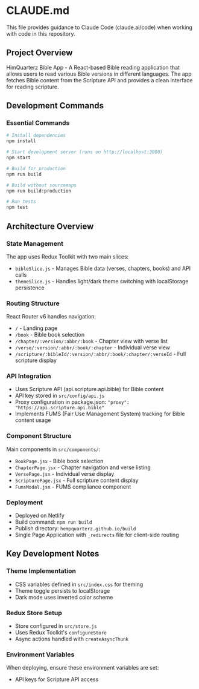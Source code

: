 # CLAUDE.md

This file provides guidance to Claude Code (claude.ai/code) when working with code in this repository.

## Project Overview
HimQuarterz Bible App - A React-based Bible reading application that allows users to read various Bible versions in different languages. The app fetches Bible content from the Scripture API and provides a clean interface for reading scripture.

## Development Commands

### Essential Commands
```bash
# Install dependencies
npm install

# Start development server (runs on http://localhost:3000)
npm start

# Build for production
npm run build

# Build without sourcemaps
npm run build:production

# Run tests
npm test
```

## Architecture Overview

### State Management
The app uses Redux Toolkit with two main slices:
- `bibleSlice.js` - Manages Bible data (verses, chapters, books) and API calls
- `themeSlice.js` - Handles light/dark theme switching with localStorage persistence

### Routing Structure
React Router v6 handles navigation:
- `/` - Landing page
- `/book` - Bible book selection
- `/chapter/:version/:abbr/:book` - Chapter view with verse list
- `/verse/:version/:abbr/:book/:chapter` - Individual verse view
- `/scripture/:bibleId/:version/:abbr/:book/:chapter/:verseId` - Full scripture display

### API Integration
- Uses Scripture API (api.scripture.api.bible) for Bible content
- API key stored in `src/config/api.js`
- Proxy configuration in package.json: `"proxy": "https://api.scripture.api.bible"`
- Implements FUMS (Fair Use Management System) tracking for Bible content usage

### Component Structure
Main components in `src/components/`:
- `BookPage.jsx` - Bible book selection
- `ChapterPage.jsx` - Chapter navigation and verse listing
- `VersePage.jsx` - Individual verse display
- `ScripturePage.jsx` - Full scripture content display
- `FumsModal.jsx` - FUMS compliance component

### Deployment
- Deployed on Netlify
- Build command: `npm run build`
- Publish directory: `hempquarterz.github.io/build`
- Single Page Application with `_redirects` file for client-side routing

## Key Development Notes

### Theme Implementation
- CSS variables defined in `src/index.css` for theming
- Theme toggle persists to localStorage
- Dark mode uses inverted color scheme

### Redux Store Setup
- Store configured in `src/store.js`
- Uses Redux Toolkit's `configureStore`
- Async actions handled with `createAsyncThunk`

### Environment Variables
When deploying, ensure these environment variables are set:
- API keys for Scripture API access